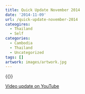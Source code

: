 ```yaml
---
title: Quick Update November 2014
date: '2014-11-09'
url: /quick-update-november-2014
cateogires:
  - Thailand
  - Self
categories:
  - Cambodia
  - Thailand
  - Uncategorized
tags: []
artwork: images/artwork.jpg
---
```


{{<youtube AaZmjQ-D01c>}}

[Video update on YouTube](https://youtu.be/AaZmjQ-D01c)
